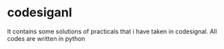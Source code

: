 # codesiganl
It contains some solutions of practicals that i have taken in codesignal. 
All codes are written in python 
